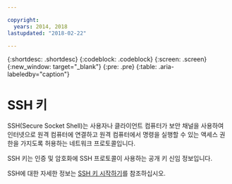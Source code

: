 ```yaml
---

copyright:
  years: 2014, 2018
lastupdated: "2018-02-22"

---
```


{:shortdesc: .shortdesc}
{:codeblock: .codeblock}
{:screen: .screen}
{:new_window: target="_blank"}
{:pre: .pre}
{:table: .aria-labeledby="caption"}

# SSH 키
SSH(Secure Socket Shell)는 사용자나 클라이언트 컴퓨터가 보안 채널을 사용하여 인터넷으로 원격 컴퓨터에 연결하고 원격 컴퓨터에서 명령을 실행할 수 있는 액세스 권한을 가지도록 허용하는 네트워크 프로토콜입니다.

SSH 키는 인증 및 암호화에 SSH 프로토콜이 사용하는 공개 키 신임 정보입니다.

SSH에 대한 자세한 정보는 [SSH 키 시작하기](/docs/infrastructure/ssh-keys/index.html)를 참조하십시오.
